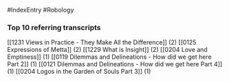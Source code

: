 #IndexEntry #Robology

### Top 10 referring transcripts
[[1231 Views in Practice - They Make All the Difference]] (2)
[[0125 Expressions of Metta]] (2)
[[1229 What is Insight]] (2)
[[0204 Love and Emptiness]] (1)
[[0119 Dilemmas and Delineations - How did we get here Part 2]] (1)
[[0121 Dilemmas and Delineations - How did we get here Part 4]] (1)
[[0204 Logos in the Garden of Souls Part 3]] (1)

